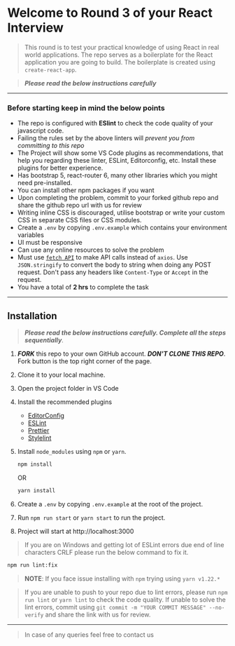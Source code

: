 # Welcome to Round 3 of your React Interview

> This round is to test your practical knowledge of using React in real world applications.
> The repo serves as a boilerplate for the React application you are going to build.
> The boilerplate is created using `create-react-app`.

> **_Please read the below instructions carefully_**

---

### **Before starting keep in mind the below points**

- The repo is configured with **ESlint** to check the code quality of your javascript code.
- Failing the rules set by the above linters will _prevent you from committing to this repo_
- The Project will show some VS Code plugins as recommendations, that help you regarding these linter, ESLint, Editorconfig, etc. Install these plugins for better experience.
- Has bootstrap 5, react-router 6, many other libraries which you might need pre-installed.
- You can install other npm packages if you want
- Upon completing the problem, commit to your forked github repo and share the github repo url with us for review
- Writing inline CSS is discouraged, utilise bootstrap or write your custom CSS in separate CSS files or CSS modules.
- Create a `.env` by copying `.env.example` which contains your environment variables
- UI must be responsive
- Can use any online resources to solve the problem
- Must use [`fetch API`](https://developer.mozilla.org/en-US/docs/Web/API/Fetch_API) to make API calls instead of `axios`. Use `JSON.stringify` to convert the body to string when doing any POST request. Don't pass any headers like `Content-Type` or `Accept` in the request.
- You have a total of **2 hrs** to complete the task

---

## Installation

> **_Please read the below instructions carefully. Complete all the steps sequentially_**.

1. **_FORK_** this repo to your own GitHub account. **_DON'T CLONE THIS REPO_**. Fork button is the top right corner of the page.
2. Clone it to your local machine.
3. Open the project folder in VS Code
4. Install the recommended plugins
   - [EditorConfig](https://marketplace.visualstudio.com/items?itemName=EditorConfig.EditorConfig)
   - [ESLint](https://marketplace.visualstudio.com/items?itemName=dbaeumer.vscode-eslint)
   - [Prettier](https://marketplace.visualstudio.com/items?itemName=esbenp.prettier-vscode)
   - [Stylelint](https://marketplace.visualstudio.com/items?itemName=stylelint.vscode-stylelint)
5. Install `node_modules` using `npm` or `yarn`.

   ```sh
   npm install
   ```

   OR

   ```sh
   yarn install
   ```

6. Create a `.env` by copying `.env.example` at the root of the project.
7. Run `npm run start` or `yarn start` to run the project.
8. Project will start at http://localhost:3000

> If you are on Windows and getting lot of ESLint errors due end of line characters CRLF please run the below command to fix it.

```sh
npm run lint:fix
```

> **NOTE**: If you face issue installing with `npm` trying using `yarn v1.22.*`

> If you are unable to push to your repo due to lint errors, please run `npm run lint` or `yarn lint` to check the code quality. If unable to solve the lint errors, commit using `git commit -m "YOUR COMMIT MESSAGE" --no-verify` and share the link with us for review.

---

> In case of any queries feel free to contact us
